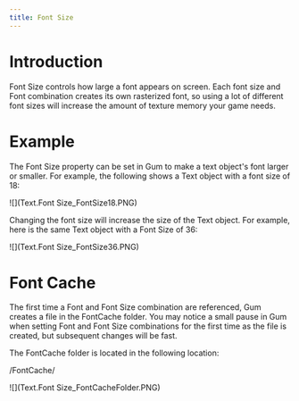 ```yaml
---
title: Font Size
---
```



# Introduction

Font Size controls how large a font appears on screen. Each font size and Font combination creates its own rasterized font, so using a lot of different font sizes will increase the amount of texture memory your game needs.

# Example

The Font Size property can be set in Gum to make a text object's font larger or smaller. For example, the following shows a Text object with a font size of 18:

![](Text.Font Size_FontSize18.PNG)

Changing the font size will increase the size of the Text object. For example, here is the same Text object with a Font Size of 36:

![](Text.Font Size_FontSize36.PNG)

# Font Cache

The first time a Font and Font Size combination are referenced, Gum creates a file in the FontCache folder. You may notice a small pause in Gum when setting Font and Font Size combinations for the first time as the file is created, but subsequent changes will be fast.

The FontCache folder is located in the following location:

<Gum Project>/FontCache/

![](Text.Font Size_FontCacheFolder.PNG)